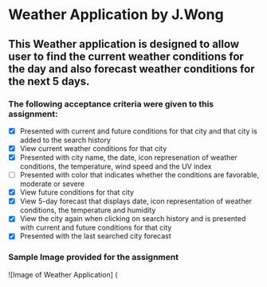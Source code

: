 # Weather Application by J.Wong

## This Weather application is designed to allow user to find the current weather conditions for the day and also forecast weather conditions for the next 5 days. 

### The following acceptance criteria were given to this assignment:

- [x] Presented with current and future conditions for that city and that city is added to the search history
- [x] View current weather conditions for that city
- [x] Presented with city name, the date, icon represenation of weather conditions, the temperature, wind speed and the UV index
- [ ] Presented with color that indicates whether the conditions are favorable, moderate or severe
- [x] View future conditions for that city
- [x] View 5-day forecast that displays date, icon representation of weather conditions, the temperature and humidity
- [x] View the city again when clicking on search history and is presented with current and future conditions for that city
- [x] Presented with the last searched city forecast

### Sample Image provided for the assignment
![Image of Weather Application]
(
